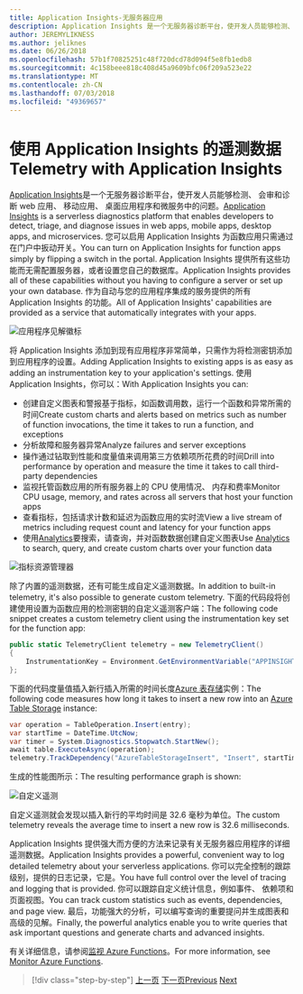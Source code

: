 ```yaml
---
title: Application Insights-无服务器应用
description: Application Insights 是一个无服务器诊断平台，使开发人员能够检测、 会审和诊断 web 应用、 移动应用、 桌面应用程序和微服务中的问题。
author: JEREMYLIKNESS
ms.author: jeliknes
ms.date: 06/26/2018
ms.openlocfilehash: 57b1f70825251c48f720dcd78d094f5e8fb1edb8
ms.sourcegitcommit: 4c158beee818c408d45a9609bfc06f209a523e22
ms.translationtype: MT
ms.contentlocale: zh-CN
ms.lasthandoff: 07/03/2018
ms.locfileid: "49369657"
---
```

# <a name="telemetry-with-application-insights"></a><span data-ttu-id="8595b-103">使用 Application Insights 的遥测数据</span><span class="sxs-lookup"><span data-stu-id="8595b-103">Telemetry with Application Insights</span></span>

<span data-ttu-id="8595b-104">[Application Insights](https://docs.microsoft.com/azure/application-insights)是一个无服务器诊断平台，使开发人员能够检测、 会审和诊断 web 应用、 移动应用、 桌面应用程序和微服务中的问题。</span><span class="sxs-lookup"><span data-stu-id="8595b-104">[Application Insights](https://docs.microsoft.com/azure/application-insights) is a serverless diagnostics platform that enables developers to detect, triage, and diagnose issues in web apps, mobile apps, desktop apps, and microservices.</span></span> <span data-ttu-id="8595b-105">您可以启用 Application Insights 为函数应用只需通过在门户中扳动开关。</span><span class="sxs-lookup"><span data-stu-id="8595b-105">You can turn on Application Insights for function apps simply by flipping a switch in the portal.</span></span> <span data-ttu-id="8595b-106">Application Insights 提供所有这些功能而无需配置服务器，或者设置您自己的数据库。</span><span class="sxs-lookup"><span data-stu-id="8595b-106">Application Insights provides all of these capabilities without you having to configure a server or set up your own database.</span></span> <span data-ttu-id="8595b-107">作为自动与您的应用程序集成的服务提供的所有 Application Insights 的功能。</span><span class="sxs-lookup"><span data-stu-id="8595b-107">All of Application Insights' capabilities are provided as a service that automatically integrates with your apps.</span></span>

![应用程序见解徽标](./media/application-insights-logo.png)

<span data-ttu-id="8595b-109">将 Application Insights 添加到现有应用程序非常简单，只需作为将检测密钥添加到应用程序的设置。</span><span class="sxs-lookup"><span data-stu-id="8595b-109">Adding Application Insights to existing apps is as easy as adding an instrumentation key to your application's settings.</span></span> <span data-ttu-id="8595b-110">使用 Application Insights，你可以：</span><span class="sxs-lookup"><span data-stu-id="8595b-110">With Application Insights you can:</span></span>

* <span data-ttu-id="8595b-111">创建自定义图表和警报基于指标，如函数调用数，运行一个函数和异常所需的时间</span><span class="sxs-lookup"><span data-stu-id="8595b-111">Create custom charts and alerts based on metrics such as number of function invocations, the time it takes to run a function, and exceptions</span></span>
* <span data-ttu-id="8595b-112">分析故障和服务器异常</span><span class="sxs-lookup"><span data-stu-id="8595b-112">Analyze failures and server exceptions</span></span>
* <span data-ttu-id="8595b-113">操作通过钻取到性能和度量值来调用第三方依赖项所花费的时间</span><span class="sxs-lookup"><span data-stu-id="8595b-113">Drill into performance by operation and measure the time it takes to call third-party dependencies</span></span>
* <span data-ttu-id="8595b-114">监视托管函数应用的所有服务器上的 CPU 使用情况、 内存和费率</span><span class="sxs-lookup"><span data-stu-id="8595b-114">Monitor CPU usage, memory, and rates across all servers that host your function apps</span></span>
* <span data-ttu-id="8595b-115">查看指标，包括请求计数和延迟为函数应用的实时流</span><span class="sxs-lookup"><span data-stu-id="8595b-115">View a live stream of metrics including request count and latency for your function apps</span></span>
* <span data-ttu-id="8595b-116">使用[Analytics](https://docs.microsoft.com/azure/application-insights/app-insights-analytics)要搜索，请查询，并对函数数据创建自定义图表</span><span class="sxs-lookup"><span data-stu-id="8595b-116">Use [Analytics](https://docs.microsoft.com/azure/application-insights/app-insights-analytics) to search, query, and create custom charts over your function data</span></span>

![指标资源管理器](./media/metrics-explorer.png)

<span data-ttu-id="8595b-118">除了内置的遥测数据，还有可能生成自定义遥测数据。</span><span class="sxs-lookup"><span data-stu-id="8595b-118">In addition to built-in telemetry, it's also possible to generate custom telemetry.</span></span> <span data-ttu-id="8595b-119">下面的代码段将创建使用设置为函数应用的检测密钥的自定义遥测客户端：</span><span class="sxs-lookup"><span data-stu-id="8595b-119">The following code snippet creates a custom telemetry client using the instrumentation key set for the function app:</span></span>

```csharp
public static TelemetryClient telemetry = new TelemetryClient()
{
    InstrumentationKey = Environment.GetEnvironmentVariable("APPINSIGHTS_INSTRUMENTATIONKEY")
};
```

<span data-ttu-id="8595b-120">下面的代码度量值插入新行插入所需的时间长度[Azure 表存储](https://docs.microsoft.com/azure/cosmos-db/table-storage-overview)实例：</span><span class="sxs-lookup"><span data-stu-id="8595b-120">The following code measures how long it takes to insert a new row into an [Azure Table Storage](https://docs.microsoft.com/azure/cosmos-db/table-storage-overview) instance:</span></span>

```csharp
var operation = TableOperation.Insert(entry);
var startTime = DateTime.UtcNow;
var timer = System.Diagnostics.Stopwatch.StartNew();
await table.ExecuteAsync(operation);
telemetry.TrackDependency("AzureTableStorageInsert", "Insert", startTime, timer.Elapsed, true);
```

<span data-ttu-id="8595b-121">生成的性能图所示：</span><span class="sxs-lookup"><span data-stu-id="8595b-121">The resulting performance graph is shown:</span></span>

![自定义遥测](./media/custom-telemetry.png)

<span data-ttu-id="8595b-123">自定义遥测就会发现以插入新行的平均时间是 32.6 毫秒为单位。</span><span class="sxs-lookup"><span data-stu-id="8595b-123">The custom telemetry reveals the average time to insert a new row is 32.6 milliseconds.</span></span>

<span data-ttu-id="8595b-124">Application Insights 提供强大而方便的方法来记录有关无服务器应用程序的详细遥测数据。</span><span class="sxs-lookup"><span data-stu-id="8595b-124">Application Insights provides a powerful, convenient way to log detailed telemetry about your serverless applications.</span></span> <span data-ttu-id="8595b-125">你可以完全控制的跟踪级别，提供的日志记录，它是。</span><span class="sxs-lookup"><span data-stu-id="8595b-125">You have full control over the level of tracing and logging that is provided.</span></span> <span data-ttu-id="8595b-126">你可以跟踪自定义统计信息，例如事件、 依赖项和页面视图。</span><span class="sxs-lookup"><span data-stu-id="8595b-126">You can track custom statistics such as events, dependencies, and page view.</span></span> <span data-ttu-id="8595b-127">最后，功能强大的分析，可以编写查询的重要提问并生成图表和高级的见解。</span><span class="sxs-lookup"><span data-stu-id="8595b-127">Finally, the powerful analytics enable you to write queries that ask important questions and generate charts and advanced insights.</span></span>

<span data-ttu-id="8595b-128">有关详细信息，请参阅[监视 Azure Functions](https://docs.microsoft.com/azure/azure-functions/functions-monitoring)。</span><span class="sxs-lookup"><span data-stu-id="8595b-128">For more information, see [Monitor Azure Functions](https://docs.microsoft.com/azure/azure-functions/functions-monitoring).</span></span>

>[!div class="step-by-step"]
<span data-ttu-id="8595b-129">[上一页](azure-functions.md)
[下一页](logic-apps.md)</span><span class="sxs-lookup"><span data-stu-id="8595b-129">[Previous](azure-functions.md)
[Next](logic-apps.md)</span></span>